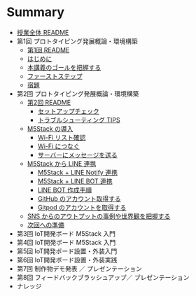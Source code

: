 # Summary

- [授業全体 README](README.md)
- 第1回 プロトタイピング発展概論・環境構築
  - [第1回 README](lecture01/README.md)
  - [はじめに](lecture01/00-introduction.md)
  - [本講義のゴールを把握する](lecture01/01-understanding-the-curriculum.md)
  - [ファーストステップ](lecture01/02-firststep.md)
  - [宿題](lecture01/99-homework.md)
- 第2回 プロトタイピング発展概論・環境構築
  - [第2回 README](lecture02/README.md)
    - [セットアップチェック](lecture02/10-m5stack-check.md)
    - [トラブルシューティング TIPS](lecture02/11-m5stack-trouble-shooting-tips.md)
  - [M5Stack の導入](lecture02/01-00-m5stack-firststep.md)
    - [Wi-Fi リスト確認](lecture02/01-01-m5stack-wifi-list.md)
    - [Wi-Fi につなぐ](lecture02/01-02-m5stack-wifi-connect.md)
    - [サーバーにメッセージを送る](lecture02/01-03-m5stack-server-message.md)
  - [M5Stack から LINE 連携](lecture02/02-00-line-firststep.md)
    - [M5Stack + LINE Notify 連携](lecture02/02-01-line-notify.md)
    - [M5Stack + LINE BOT 連携](lecture02/02-02-line-bot-push.md)
    - [LINE BOT 作成手順](lecture02/12-line-bot-create.md)
    - [GitHub のアカウント取得する](lecture02/13-github-account.md)
    - [Gitpod のアカウントを取得する](lecture02/14-gitpod-account.md)
  - [SNS からのアウトプットの事例や世界観を把握する](lecture02/03-sns-output.md)
  - [次回への準備](lecture02/99-next-preparation.md)
- 第3回 IoT開発ボード M5Stack 入門
- 第4回 IoT開発ボード M5Stack 入門
- 第5回 IoT開発ボード設置・外装入門
- 第6回 IoT開発ボード設置・外装実践
- 第7回 制作物デモ発表 ／ プレゼンテーション
- 第8回 フィードバックブラッシュアップ／ プレゼンテーション
- ナレッジ